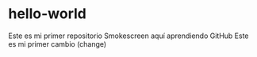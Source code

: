 # hello-world
Este es mi primer repositorio
Smokescreen aquí aprendiendo GitHub
Este es mi primer cambio (change)
